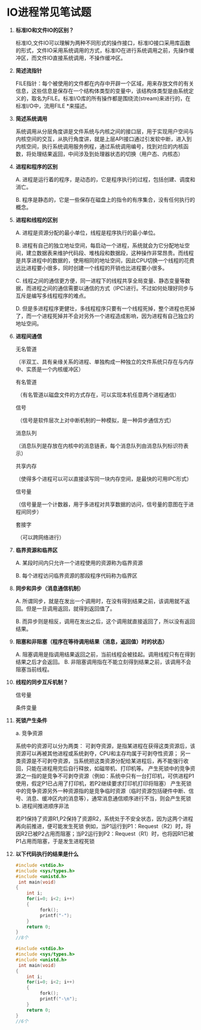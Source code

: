 # IO进程常见笔试题

1. **标准IO和文件IO的区别？**

   标准IO,文件IO可以理解为两种不同形式的操作接口，标准IO接口采用库函数的形式，文件IO采用系统调用的方式，标准IO在进行系统调用之前，先操作缓冲区，而文件IO直接系统调用，不操作缓冲区。

2. **简述流指针**

   FILE指针：每个被使用的文件都在内存中开辟一个区域，用来存放文件的有关信息，这些信息是保存在一个结构体类型的变量中，该结构体类型是由系统定义的，取名为FILE。标准I/O库的所有操作都是围绕流(stream)来进行的，在标准I/O中，流用FILE *来描述。

3. **简述系统调用**

   系统调用从分层角度讲是文件系统与内核之间的接口层，用于实现用户空间与内核空间的交互，从执行角度讲，就是上层API接口通过引发软中断，进入到内核空间，执行系统调用服务例程，通过系统调用编号，找到对应的内核函数，将处理结果返回，中间涉及到处理器状态的切换（用户态、内核态）

4. **进程和程序的区别**

   A. 进程是运行着的程序，是动态的，它是程序执行的过程，包括创建、调度和消亡。

   B. 程序是静态的，它是一些保存在磁盘上的指令的有序集合，没有任何执行的概念。

5. **进程和线程的区别**

   A. 进程是资源分配的最小单位，线程是程序执行的最小单位。

   B. 进程有自己的独立地址空间，每启动一个进程，系统就会为它分配地址空间，建立数据表来维护代码段、堆栈段和数据段，这种操作非常昂贵。而线程是共享进程中的数据的，使用相同的地址空间，因此CPU切换一个线程的花费远比进程要小很多，同时创建一个线程的开销也比进程要小很多。

   C. 线程之间的通信更方便，同一进程下的线程共享全局变量、静态变量等数据，而进程之间的通信需要以通信的方式（IPC)进行。不过如何处理好同步与互斥是编写多线程程序的难点。

   D. 但是多进程程序更健壮，多线程程序只要有一个线程死掉，整个进程也死掉了，而一个进程死掉并不会对另外一个进程造成影响，因为进程有自己独立的地址空间。

6. **进程间通信**

   无名管道

   ​	（半双工、具有亲缘关系的进程、单独构成一种独立的文件系统只存在与内存中、实质是一个内核缓冲区）

   有名管道

   ​	（有名管道以磁盘文件的方式存在，可以实现本机任意两个进程通信）

   信号

   ​	（信号是软件层次上对中断机制的一种模拟，是一种异步通信方式）

   消息队列

   ​	（消息队列是存放在内核中的消息链表，每个消息队列由消息队列标识符表示）

   共享内存

   ​	（使得多个进程可以可以直接读写同一块内存空间，是最快的可用IPC形式）

   信号量

   ​	  （信号量是一个计数器，用于多进程对共享数据的访问，信号量的意图在于进程间同步）

   套接字

   ​		（可以跨网络进行）

7. **临界资源和临界区**

   A. 某段时间内只允许一个进程使用的资源称为临界资源

   B. 每个进程访问临界资源的那段程序代码称为临界区

8. **同步和异步（消息通信机制）**

   A. 所谓同步，就是在发出一个调用时，在没有得到结果之前，该调用就不返回。但是一旦调用返回，就得到返回值了。

   B. 而异步则是相反，调用在发出之后，这个调用就直接返回了，所以没有返回结果。

9. **阻塞和非阻塞（程序在等待调用结果（消息，返回值）时的状态）**

   A. 阻塞调用是指调用结果返回之前，当前线程会被挂起。调用线程只有在得到结果之后才会返回。
   B. 非阻塞调用指在不能立刻得到结果之前，该调用不会阻塞当前线程。

10. **线程的同步互斥机制？**

     信号量

     条件变量

11. **死锁产生条件**

    a. 竞争资源

    系统中的资源可以分为两类：
    可剥夺资源，是指某进程在获得这类资源后，该资源可以再被其他进程或系统剥夺，CPU和主存均属于可剥夺性资源；
    另一类资源是不可剥夺资源，当系统把这类资源分配给某进程后，再不能强行收回，只能在进程用完后自行释放，如磁带机、打印机等。
    产生死锁中的竞争资源之一指的是竞争不可剥夺资源（例如：系统中只有一台打印机，可供进程P1使用，假定P1已占用了打印机，若P2继续要求打印机打印将阻塞）
    产生死锁中的竞争资源另外一种资源指的是竞争临时资源（临时资源包括硬件中断、信号、消息、缓冲区内的消息等），通常消息通信顺序进行不当，则会产生死锁
    b. 进程间推进顺序非法
    
    若P1保持了资源R1,P2保持了资源R2，系统处于不安全状态，因为这两个进程再向前推进，便可能发生死锁
    例如，当P1运行到P1：Request（R2）时，将因R2已被P2占用而阻塞；当P2运行到P2：Request（R1）时，也将因R1已被P1占用而阻塞，于是发生进程死锁
    
12. **以下代码执行的结果是什么**

    ```c
    #include <stdio.h> 
    #include <sys/types.h> 
    #include <unistd.h>  
     int main(void) 
    {
        int i;
        for(i=0; i<2; i++)
        {
             fork();
             printf("-");
        }
        return 0;
    }
    //8个
    ```

    ```c
    #include <stdio.h> 
    #include <sys/types.h> 
    #include <unistd.h>  
     int main(void) 
    {
        int i;
        for(i=0; i<2; i++)
        {
             fork();
             printf("-\n");
        }
        return 0;
    }
    //6个
    ```

    


